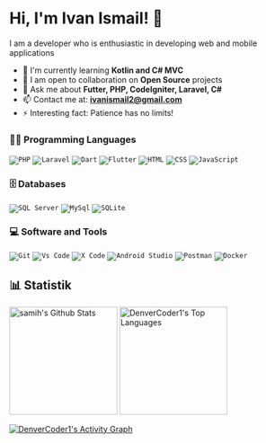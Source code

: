 # Hi, I'm Ivan Ismail! 👋

I am a developer who is enthusiastic in developing web and mobile applications

- 🌱 I'm currently learning **Kotlin and C# MVC**
- 👯 I am open to collaboration on **Open Source** projects
- 💬 Ask me about **Futter, PHP, CodeIgniter, Laravel, C#**
- 📫 Contact me at: **ivanismail2@gmail.com**
- ⚡ Interesting fact: Patience has no limits!

### 👨‍💻 Programming Languages

<code><img alt="PHP" src="https://img.shields.io/badge/PHP-007396.svg?logo=php&logoColor=white"></code>
<code><img alt="Laravel" src="https://img.shields.io/badge/Laravel-FB503B.svg?logo=laravel&logoColor=white"></code>
<code><img alt="Dart" src="https://img.shields.io/badge/Dart-15A6C4.svg?logo=dart&logoColor=white"></code>
<code><img alt="Flutter" src="https://img.shields.io/badge/Flutter-15A6C4.svg?logo=flutter&logoColor=white"></code>
<code><img alt="HTML" src="https://img.shields.io/badge/HTML-E34F26.svg?logo=html5&logoColor=white"></code>
<code><img alt="CSS" src="https://img.shields.io/badge/CSS-1572B6.svg?logo=css3&logoColor=white"></code>
<code><img alt="JavaScript" src="https://img.shields.io/badge/JavaScript-F7DF1E.svg?logo=javascript&logoColor=black"></code>

### 🗄️ Databases
<code><img alt="SQL Server" src="https://img.shields.io/badge/Microsoft_SQL_Server-CC2927.svg"></code>
<code><img alt="MySql" src="https://img.shields.io/badge/MySql-fff.svg?logo=mysql&logoColor=black"></code>
<code><img alt="SQLite" src="https://custom-icon-badges.herokuapp.com/badge/SQLite-blue?logo=sqlite&logoColor=white"></code>

### 💻 Software and Tools
<code><img alt="Git" src="https://img.shields.io/badge/Git-008678.svg?logo=git&logoColor=white"></code>
<code><img alt="Vs Code" src="https://img.shields.io/badge/Visual Studio Code-007ACC.svg?logo=Visual Studio Code&logoColor=white"></code>
<code><img alt="X Code" src="https://img.shields.io/badge/Xcode-008678.svg?logo=xcode&logoColor=white"></code>
<code><img alt="Android Studio" src="https://img.shields.io/badge/Android%20Studio-008678.svg?logo=android-studio&logoColor=white"></code>
<code><img alt="Postman" src="https://img.shields.io/badge/Postman-FF6C37?logo=postman&logoColor=white"></code>
<code><img alt="Docker" src="https://img.shields.io/badge/Docker-327FC7.svg?logo=docker&logoColor=white"></code>

## 📊 Statistik
<a href="https://github.com/ivanismail/"><img alt="samih's Github Stats" src="https://denvercoder1-github-readme-stats.vercel.app/api/?username=ivanismail&show_icons=true&count_private=true&theme=react&hide_border=true&bg_color=1F222E&title_color=F85D7F&icon_color=F8D866" height="192px"/></a>
<a href="https://github.com/ivanismail"><img alt="DenverCoder1's Top Languages" src="https://github-readme-stats.vercel.app/api/top-langs/?username=ivanismail&langs_count=8&layout=compact&theme=react&hide_border=true&bg_color=1F222E&title_color=F85D7F&icon_color=F8D866&hide=Jupyter%20Notebook" height="192px"/></a>
<br/>

<a href="https://github.com/ivanismail"><img alt="DenverCoder1's Activity Graph" src="https://github-readme-activity-graph.vercel.app/graph/?username=ivanismail&bg_color=1F222E&color=F8D866&line=F85D7F&point=FFFFFF&hide_border=true" /></a>




